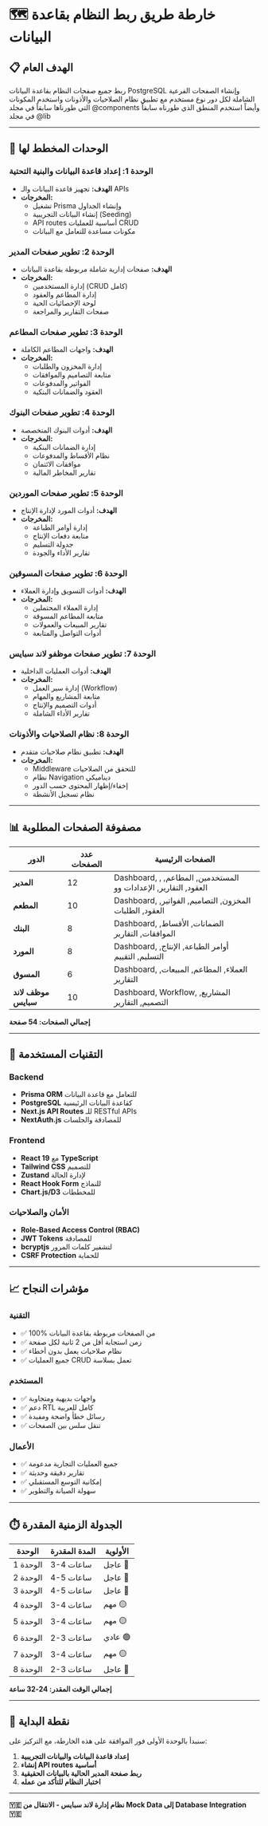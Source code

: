 # 🗺️ خارطة طريق ربط النظام بقاعدة البيانات

## 📋 الهدف العام
ربط جميع صفحات النظام بقاعدة البيانات PostgreSQL وإنشاء الصفحات الفرعية الشاملة لكل دور نوع مستخدم مع تطبيق نظام الصلاحيات والأذونات واستخدم المكونات التي طورناها سابقاً في مجلد @components وأيضاً استخدم المنطق الذي طورناه سابقاً في مجلد @lib 

---

## 🎯 الوحدات المخطط لها

### **الوحدة 1: إعداد قاعدة البيانات والبنية التحتية**
- **الهدف:** تجهيز قاعدة البيانات والـ APIs
- **المخرجات:**
  - تشغيل Prisma وإنشاء الجداول
  - إنشاء البيانات التجريبية (Seeding)
  - API routes أساسية للعمليات CRUD
  - مكونات مساعدة للتعامل مع البيانات

### **الوحدة 2: تطوير صفحات المدير**
- **الهدف:** صفحات إدارية شاملة مربوطة بقاعدة البيانات
- **المخرجات:**
  - إدارة المستخدمين (CRUD كامل)
  - إدارة المطاعم والعقود
  - لوحة الإحصائيات الحية
  - صفحات التقارير والمراجعة

### **الوحدة 3: تطوير صفحات المطاعم**
- **الهدف:** واجهات المطاعم الكاملة
- **المخرجات:**
  - إدارة المخزون والطلبات
  - متابعة التصاميم والموافقات
  - الفواتير والمدفوعات
  - العقود والضمانات البنكية

### **الوحدة 4: تطوير صفحات البنوك**
- **الهدف:** أدوات البنوك المتخصصة
- **المخرجات:**
  - إدارة الضمانات البنكية
  - نظام الأقساط والمدفوعات
  - موافقات الائتمان
  - تقارير المخاطر المالية

### **الوحدة 5: تطوير صفحات الموردين**
- **الهدف:** أدوات المورد لإدارة الإنتاج
- **المخرجات:**
  - إدارة أوامر الطباعة
  - متابعة دفعات الإنتاج
  - جدولة التسليم
  - تقارير الأداء والجودة

### **الوحدة 6: تطوير صفحات المسوقين**
- **الهدف:** أدوات التسويق وإدارة العملاء
- **المخرجات:**
  - إدارة العملاء المحتملين
  - متابعة المطاعم المسوقة
  - تقارير المبيعات والعمولات
  - أدوات التواصل والمتابعة

### **الوحدة 7: تطوير صفحات موظفو لاند سبايس**
- **الهدف:** أدوات العمليات الداخلية
- **المخرجات:**
  - إدارة سير العمل (Workflow)
  - متابعة المشاريع والمهام
  - أدوات التصميم والإنتاج
  - تقارير الأداء الشاملة

### **الوحدة 8: نظام الصلاحيات والأذونات**
- **الهدف:** تطبيق نظام صلاحيات متقدم
- **المخرجات:**
  - Middleware للتحقق من الصلاحيات
  - نظام Navigation ديناميكي
  - إخفاء/إظهار المحتوى حسب الدور
  - نظام تسجيل الأنشطة

---

## 📊 مصفوفة الصفحات المطلوبة

| الدور | عدد الصفحات | الصفحات الرئيسية |
|-------|-------------|------------------|
| **المدير** | 12 | Dashboard, المستخدمين, المطاعم, , العقود, التقارير, الإعدادات وو|
| **المطعم** | 10 | Dashboard, المخزون, التصاميم, الفواتير, العقود, الطلبات |
| **البنك** | 8 | Dashboard, الضمانات, الأقساط, الموافقات, التقارير |
| **المورد** | 8 | Dashboard, أوامر الطباعة, الإنتاج, التسليم, التقييم |
| **المسوق** | 6 | Dashboard, العملاء, المطاعم, المبيعات, التقارير |
| **موظف لاند سبايس** | 10 | Dashboard, Workflow, المشاريع, التصميم, التقارير |

**إجمالي الصفحات: 54 صفحة**

---

## 🔧 التقنيات المستخدمة

### Backend
- **Prisma ORM** للتعامل مع قاعدة البيانات
- **PostgreSQL** كقاعدة البيانات الرئيسية
- **Next.js API Routes** للـ RESTful APIs
- **NextAuth.js** للمصادقة والجلسات

### Frontend
- **React 19** مع **TypeScript**
- **Tailwind CSS** للتصميم
- **Zustand** لإدارة الحالة
- **React Hook Form** للنماذج
- **Chart.js/D3** للمخططات

### الأمان والصلاحيات
- **Role-Based Access Control (RBAC)**
- **JWT Tokens** للمصادقة
- **bcryptjs** لتشفير كلمات المرور
- **CSRF Protection** للحماية

---

## 📈 مؤشرات النجاح

### التقنية
- ✅ 100% من الصفحات مربوطة بقاعدة البيانات
- ✅ زمن استجابة أقل من 2 ثانية لكل صفحة
- ✅ نظام صلاحيات يعمل بدون أخطاء
- ✅ جميع العمليات CRUD تعمل بسلاسة

### المستخدم
- ✅ واجهات بديهية ومتجاوبة
- ✅ دعم RTL كامل للعربية
- ✅ رسائل خطأ واضحة ومفيدة
- ✅ تنقل سلس بين الصفحات

### الأعمال
- ✅ جميع العمليات التجارية مدعومة
- ✅ تقارير دقيقة وحديثة
- ✅ إمكانية التوسع المستقبلي
- ✅ سهولة الصيانة والتطوير

---

## ⏱️ الجدولة الزمنية المقدرة

| الوحدة | المدة المقدرة | الأولوية |
|---------|--------------|----------|
| الوحدة 1 | 3-4 ساعات | عاجل 🔴 |
| الوحدة 2 | 4-5 ساعات | عاجل 🔴 |
| الوحدة 3 | 4-5 ساعات | عاجل 🔴 |
| الوحدة 4 | 3-4 ساعات | مهم 🟡 |
| الوحدة 5 | 3-4 ساعات | مهم 🟡 |
| الوحدة 6 | 2-3 ساعات | عادي 🟢 |
| الوحدة 7 | 3-4 ساعات | مهم 🟡 |
| الوحدة 8 | 2-3 ساعات | عاجل 🔴 |

**إجمالي الوقت المقدر: 24-32 ساعة**

---

## 🚀 نقطة البداية

سنبدأ بالوحدة الأولى فور الموافقة على هذه الخارطة، مع التركيز على:

1. **إعداد قاعدة البيانات والبيانات التجريبية**
2. **إنشاء API routes أساسية**
3. **ربط صفحة المدير الحالية بالبيانات الحقيقية**
4. **اختبار النظام للتأكد من عمله**

---

**🇾🇪 نظام إدارة لاند سبايس - الانتقال من Mock Data إلى Database Integration 🇾🇪**
